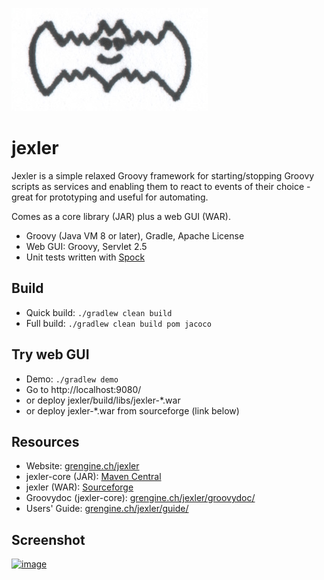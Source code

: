[![image](jexler.jpg)](https://grengine.ch/jexler/)

# jexler

Jexler is a simple relaxed Groovy framework for starting/stopping
Groovy scripts as services and enabling them to react to events
of their choice - great for prototyping and useful for automating.

Comes as a core library (JAR) plus a web GUI (WAR).

* Groovy (Java VM 8 or later), Gradle, Apache License
* Web GUI: Groovy, Servlet 2.5
* Unit tests written with [Spock](https://code.google.com/p/spock/)

## Build

* Quick build: `./gradlew clean build`
* Full build: `./gradlew clean build pom jacoco`

## Try web GUI

* Demo: `./gradlew demo`
* Go to http://localhost:9080/
* or deploy jexler/build/libs/jexler-*.war
* or deploy jexler-*.war from sourceforge (link below)

## Resources

* Website: [grengine.ch/jexler](https://grengine.ch/jexler/)
* jexler-core (JAR): [Maven Central](https://search.maven.org/#search%7Cga%7C1%7Cjexler-core)
* jexler (WAR): [Sourceforge](https://sourceforge.net/projects/jexler/)
* Groovydoc (jexler-core): [grengine.ch/jexler/groovydoc/](https://www.grengine.ch/jexler/groovydoc/)
* Users' Guide: [grengine.ch/jexler/guide/](https://www.grengine.ch/jexler/guide/)

## Screenshot

[![image](https://grengine.ch/jexler/guide/jexler-gui.jpg)](https://grengine.ch/jexler/guide/jexler-gui.jpg)
